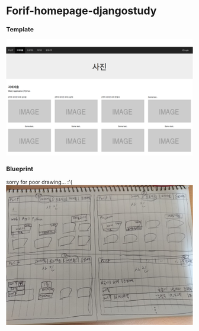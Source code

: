 # Forif-homepage-djangostudy

### Template
![bootstrap template](bootstrap_porfolio_template.tiff)

### Blueprint
sorry for poor drawing... :'(
![blueprint](blueprint.jpeg)
